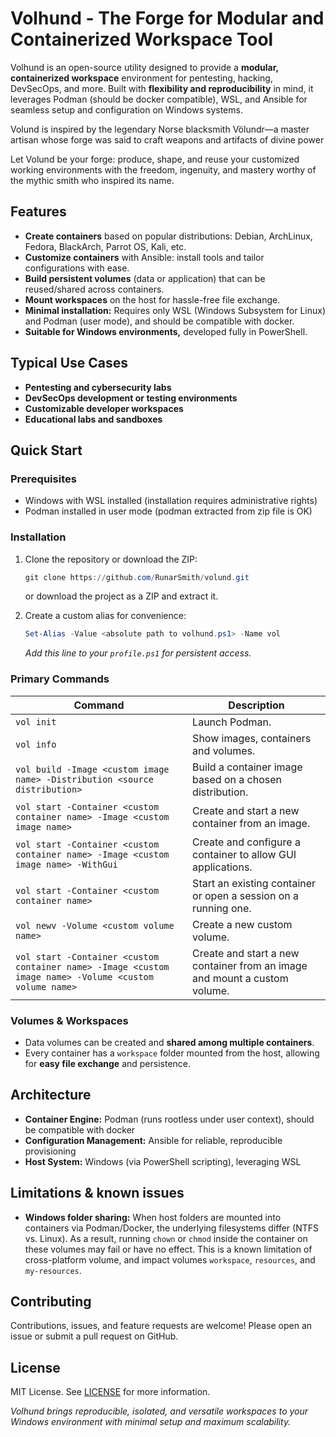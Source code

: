 # **Volhund** - The Forge for Modular and Containerized Workspace Tool

Volhund is an open-source utility designed to provide a **modular, containerized workspace** environment for pentesting, hacking, DevSecOps, and more. Built with **flexibility and reproducibility** in mind, it leverages Podman (should be docker compatible), WSL, and Ansible for seamless setup and configuration on Windows systems.

Volund is inspired by the legendary Norse blacksmith Völundr—a master artisan whose forge was said to craft weapons and artifacts of divine power

Let Volund be your forge: produce, shape, and reuse your customized working environments with the freedom, ingenuity, and mastery worthy of the mythic smith who inspired its name.

## Features

- **Create containers** based on popular distributions: Debian, ArchLinux, Fedora, BlackArch, Parrot OS, Kali, etc.
- **Customize containers** with Ansible: install tools and tailor configurations with ease.
- **Build persistent volumes** (data or application) that can be reused/shared across containers.
- **Mount workspaces** on the host for hassle-free file exchange.
- **Minimal installation:** Requires only WSL (Windows Subsystem for Linux) and Podman (user mode), and should be compatible with docker.
- **Suitable for Windows environments,** developed fully in PowerShell.

## Typical Use Cases

- **Pentesting and cybersecurity labs**
- **DevSecOps development or testing environments**
- **Customizable developer workspaces**
- **Educational labs and sandboxes**

## Quick Start

### Prerequisites

- Windows with WSL installed (installation requires administrative rights)
- Podman installed in user mode (podman extracted from zip file is OK)

### Installation

1. Clone the repository or download the ZIP:
    ```powershell
    git clone https://github.com/RunarSmith/volund.git
    ```
    or download the project as a ZIP and extract it.

2. Create a custom alias for convenience:
    ```powershell
    Set-Alias -Value <absolute path to volhund.ps1> -Name vol
    ```
    *Add this line to your `profile.ps1` for persistent access.*

### Primary Commands

| Command | Description |
|---|---|
| `vol init` | Launch Podman. |
| `vol info` | Show images, containers and volumes. |
| `vol build -Image <custom image name> -Distribution <source distribution>` | Build a container image based on a chosen distribution. |
| `vol start -Container <custom container name> -Image <custom image name>` | Create and start a new container from an image. |
| `vol start -Container <custom container name> -Image <custom image name> -WithGui` | Create and configure a container to allow GUI applications. |
| `vol start -Container <custom container name>` | Start an existing container or open a session on a running one. |
| `vol newv -Volume <custom volume name>` | Create a new custom volume. |
| `vol start -Container <custom container name> -Image <custom image name> -Volume <custom volume name>` | Create and start a new container from an image and mount a custom volume. |

### Volumes & Workspaces

- Data volumes can be created and **shared among multiple containers**.
- Every container has a `workspace` folder mounted from the host, allowing for **easy file exchange** and persistence.

## Architecture

- **Container Engine:** Podman (runs rootless under user context), should be compatible with docker
- **Configuration Management:** Ansible for reliable, reproducible provisioning
- **Host System:** Windows (via PowerShell scripting), leveraging WSL

## Limitations & known issues

- **Windows folder sharing:** When host folders are mounted into containers via Podman/Docker, the underlying filesystems differ (NTFS vs. Linux). As a result, running `chown` or `chmod` inside the container on these volumes may fail or have no effect. This is a known limitation of cross-platform volume, and impact volumes `workspace`, `resources`, and `my-resources`.

## Contributing

Contributions, issues, and feature requests are welcome! Please open an issue or submit a pull request on GitHub.

## License

MIT License. See [LICENSE](LICENSE) for more information.

*Volhund brings reproducible, isolated, and versatile workspaces to your Windows environment with minimal setup and maximum scalability.*